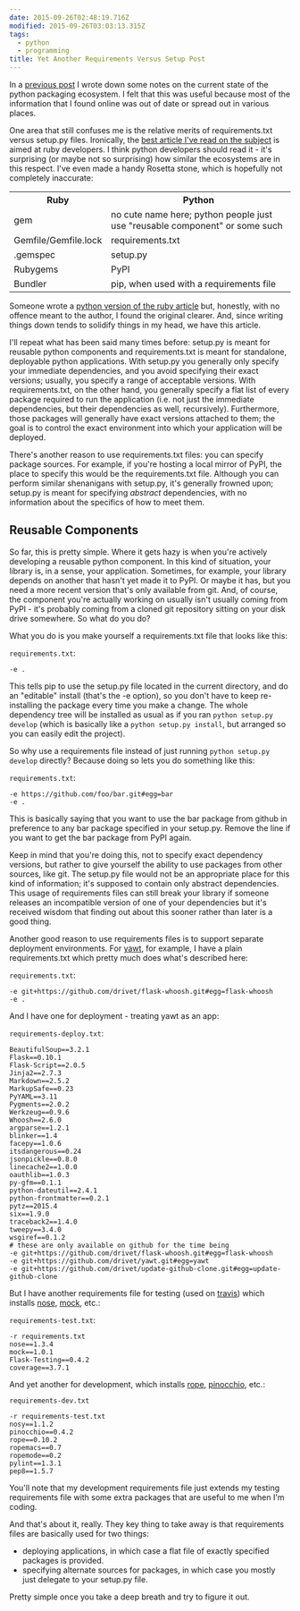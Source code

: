 ```yaml
---
date: 2015-09-26T02:48:19.716Z
modified: 2015-09-26T03:03:13.315Z
tags:
  - python
  - programming
title: Yet Another Requirements Versus Setup Post
---
```


In a [previous post][1] I wrote down some notes on the current state of the
python packaging ecosystem.  I felt that this was useful because most of the
information that I found online was out of date or spread out in various
places.

One area that still confuses me is the relative merits of requirements.txt
versus setup.py files.  Ironically, the
[best article I've read on the subject][2] is aimed at ruby developers.  I
think python developers should read it - it's surprising (or maybe not so
surprising) how similar the ecosystems are in this respect.  I've even made
a handy Rosetta stone, which is hopefully not completely inaccurate:

<table>
<tr><th>Ruby</th><th>Python</th></tr>
<tr><td>gem</td><td>no cute name here; python people just use "reusable component" or some such</td></tr>
<tr><td>Gemfile/Gemfile.lock</td><td>requirements.txt</td></tr>
<tr><td>.gemspec</td><td>setup.py</td></tr>
<tr><td>Rubygems</td><td>PyPI</td></tr>
<tr><td>Bundler</td><td>pip, when used with a requirements file</td></tr>
</table>

Someone wrote a [python version of the ruby article][3] but, honestly, with
no offence meant to the author, I found the original clearer.  And, since
writing things down tends to solidify things in my head, we have this
article.

I'll repeat what has been said many times before: setup.py is meant for
reusable python components and requirements.txt is meant for standalone,
deployable python applications.  With setup.py you generally only specify
your immediate dependencies, and you avoid specifying their exact versions;
usually, you specify a range of acceptable versions.  With requirements.txt,
on the other hand, you generally specify a flat list of every package
required to run the application (i.e. not just the immediate dependencies,
but their dependencies as well, recursively).  Furthermore, those packages
will generally have exact versions attached to them; the goal is to control
the exact environment into which your application will be deployed.

There's another reason to use requirements.txt files: you can specify
package sources.  For example, if you're hosting a local mirror of PyPI, the
place to specify this would be the requirements.txt file.  Although you can
perform similar shenanigans with setup.py, it's generally frowned upon;
setup.py is meant for specifying *abstract* dependencies, with no
information about the specifics of how to meet them.

## Reusable Components

So far, this is pretty simple.  Where it gets hazy is when you're actively
developing a reusable python component.  In this kind of situation, your
library is, in a sense, your application.  Sometimes, for example, your
library depends on another that hasn't yet made it to PyPI.  Or maybe it
has, but you need a more recent version that's only available from git.
And, of course, the component you're actually working on usually isn't
usually coming from PyPI - it's probably coming from a cloned git repository
sitting on your disk drive somewhere.  So what do you do?

What you do is you make yourself a requirements.txt file that looks like
this:

`requirements.txt`:

```
-e .
```

This tells pip to use the setup.py file located in the current directory,
and do an "editable" install (that's the -e option), so you don't have to
keep re-installing the package every time you make a change.  The whole
dependency tree will be installed as usual as if you ran `python setup.py
develop` (which is basically like a `python setup.py install`, but arranged
so you can easily edit the project).

So why use a requirements file instead of just running `python setup.py
develop` directly?  Because doing so lets you do something like this:

`requirements.txt`:

```
-e https://github.com/foo/bar.git#egg=bar
-e .
```

This is basically saying that you want to use the bar package from github in
preference to any bar package specified in your setup.py.  Remove the line
if you want to get the bar package from PyPI again.

Keep in mind that you're doing this, not to specify exact dependency
versions, but rather to give yourself the ability to use packages from other
sources, like git.  The setup.py file would not be an appropriate place for
this kind of information; it's supposed to contain only abstract
dependencies.  This usage of requirements files can still break your library
if someone releases an incompatible version of one of your dependencies but
it's received wisdom that finding out about this sooner rather than later is
a good thing.

Another good reason to use requirements files is to support separate
deployment environments.  For [yawt][8], for example, I have a plain
requirements.txt which pretty much does what's described here:

`requirements.txt`:

```
-e git+https://github.com/drivet/flask-whoosh.git#egg=flask-whoosh
-e .
```

And I have one for deployment - treating yawt as an app:

`requirements-deploy.txt`:

```
BeautifulSoup==3.2.1
Flask==0.10.1
Flask-Script==2.0.5
Jinja2==2.7.3
Markdown==2.5.2
MarkupSafe==0.23
PyYAML==3.11
Pygments==2.0.2
Werkzeug==0.9.6
Whoosh==2.6.0
argparse==1.2.1
blinker==1.4
facepy==1.0.6
itsdangerous==0.24
jsonpickle==0.8.0
linecache2==1.0.0
oauthlib==1.0.3
py-gfm==0.1.1
python-dateutil==2.4.1
python-frontmatter==0.2.1
pytz==2015.4
six==1.9.0
traceback2==1.4.0
tweepy==3.4.0
wsgiref==0.1.2
# these are only available on github for the time being
-e git+https://github.com/drivet/flask-whoosh.git#egg=flask-whoosh
-e git+https://github.com/drivet/yawt.git#egg=yawt
-e git+https://github.com/drivet/update-github-clone.git#egg=update-github-clone
```

But I have another requirements file for testing (used on [travis][9]) which
installs [nose][4], [mock][5], etc.:

`requirements-test.txt`:
```
-r requirements.txt
nose==1.3.4
mock==1.0.1
Flask-Testing==0.4.2
coverage==3.7.1
```

And yet another for development, which installs [rope][6], [pinocchio][7],
etc.:

`requirements-dev.txt`

```
-r requirements-test.txt
nosy==1.1.2
pinocchio==0.4.2
rope==0.10.2
ropemacs==0.7
ropemode==0.2
pylint==1.3.1
pep8==1.5.7
```

You'll note that my development requirements file just extends my testing
requirements file with some extra packages that are useful to me when I'm
coding.

And that's about it, really.  They key thing to take away is that
requirements files are basically used for two things:

 * deploying applications, in which case a flat file of exactly specified
   packages is provided.
 * specifying alternate sources for packages, in which case you mostly just
   delegate to your setup.py file.

Pretty simple once you take a deep breath and try to figure it out.


[1]: /2015/01/15/python-packaging
[2]: http://yehudakatz.com/2010/12/16/clarifying-the-roles-of-the-gemspec-and-gemfile/
[3]: https://caremad.io/2013/07/setup-vs-requirement/
[4]: https://nose.readthedocs.org/en/latest/
[5]: https://github.com/testing-cabal/mock
[6]: https://github.com/python-rope/rope
[7]: https://github.com/mkwiatkowski/pinocchio
[8]: https://github.com/drivet/yawt
[9]: https://travis-ci.org/
